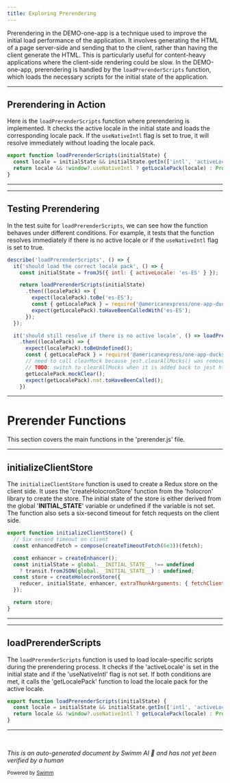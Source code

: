 ```yaml
---
title: Exploring Prerendering
---
```

Prerendering in the DEMO-one-app is a technique used to improve the initial load performance of the application. It involves generating the HTML of a page server-side and sending that to the client, rather than having the client generate the HTML. This is particularly useful for content-heavy applications where the client-side rendering could be slow. In the DEMO-one-app, prerendering is handled by the `loadPrerenderScripts` function, which loads the necessary scripts for the initial state of the application.

<SwmSnippet path="/src/client/prerender.js" line="41">

---

## Prerendering in Action

Here is the `loadPrerenderScripts` function where prerendering is implemented. It checks the active locale in the initial state and loads the corresponding locale pack. If the `useNativeIntl` flag is set to true, it will resolve immediately without loading the locale pack.

```javascript
export function loadPrerenderScripts(initialState) {
  const locale = initialState && initialState.getIn(['intl', 'activeLocale']);
  return locale && !window?.useNativeIntl ? getLocalePack(locale) : Promise.resolve();
}
```

---

</SwmSnippet>

<SwmSnippet path="/__tests__/client/prerender.spec.js" line="106">

---

## Testing Prerendering

In the test suite for `loadPrerenderScripts`, we can see how the function behaves under different conditions. For example, it tests that the function resolves immediately if there is no active locale or if the `useNativeIntl` flag is set to true.

```javascript
describe('loadPrerenderScripts', () => {
  it('should load the correct locale pack', () => {
    const initialState = fromJS({ intl: { activeLocale: 'es-ES' } });

    return loadPrerenderScripts(initialState)
      .then((localePack) => {
        expect(localePack).toBe('es-ES');
        const { getLocalePack } = require('@americanexpress/one-app-ducks');
        expect(getLocalePack).toHaveBeenCalledWith('es-ES');
      });
  });

  it('should still resolve if there is no active locale', () => loadPrerenderScripts()
    .then((localePack) => {
      expect(localePack).toBeUndefined();
      const { getLocalePack } = require('@americanexpress/one-app-ducks');
      // need to call clearMock because jest.clearAllMocks() was removed
      // TODO: switch to clearAllMocks when it is added back to jest https://github.com/facebook/jest/issues/2134
      getLocalePack.mockClear();
      expect(getLocalePack).not.toHaveBeenCalled();
    })
```

---

</SwmSnippet>

# Prerender Functions

This section covers the main functions in the 'prerender.js' file.

<SwmSnippet path="/src/client/prerender.js" line="27">

---

## initializeClientStore

The `initializeClientStore` function is used to create a Redux store on the client side. It uses the 'createHolocronStore' function from the 'holocron' library to create the store. The initial state of the store is either derived from the global '**INITIAL_STATE**' variable or undefined if the variable is not set. The function also sets a six-second timeout for fetch requests on the client side.

```javascript
export function initializeClientStore() {
  // Six second timeout on client
  const enhancedFetch = compose(createTimeoutFetch(6e3))(fetch);

  const enhancer = createEnhancer();
  const initialState = global.__INITIAL_STATE__ !== undefined
    ? transit.fromJSON(global.__INITIAL_STATE__) : undefined;
  const store = createHolocronStore({
    reducer, initialState, enhancer, extraThunkArguments: { fetchClient: enhancedFetch },
  });

  return store;
}
```

---

</SwmSnippet>

<SwmSnippet path="/src/client/prerender.js" line="41">

---

## loadPrerenderScripts

The `loadPrerenderScripts` function is used to load locale-specific scripts during the prerendering process. It checks if the 'activeLocale' is set in the initial state and if the 'useNativeIntl' flag is not set. If both conditions are met, it calls the 'getLocalePack' function to load the locale pack for the active locale.

```javascript
export function loadPrerenderScripts(initialState) {
  const locale = initialState && initialState.getIn(['intl', 'activeLocale']);
  return locale && !window?.useNativeIntl ? getLocalePack(locale) : Promise.resolve();
}
```

---

</SwmSnippet>

&nbsp;

*This is an auto-generated document by Swimm AI 🌊 and has not yet been verified by a human*

<SwmMeta version="3.0.0" repo-id="Z2l0aHViJTNBJTNBREVNTy1vbmUtYXBwJTNBJTNBZ2lsYWRuYXZvdA==" repo-name="DEMO-one-app" doc-type="overview"><sup>Powered by [Swimm](/)</sup></SwmMeta>

